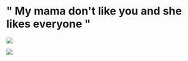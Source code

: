 # " My mama don't like you and she likes everyone "

![](https://i.pinimg.com/736x/26/e0/ec/26e0ecf23266d3f35c8c0ad53752fb69.jpg)

![](https://i.pinimg.com/736x/33/6a/f7/336af710de2754d4cef1f4fe449b71c2.jpg)
